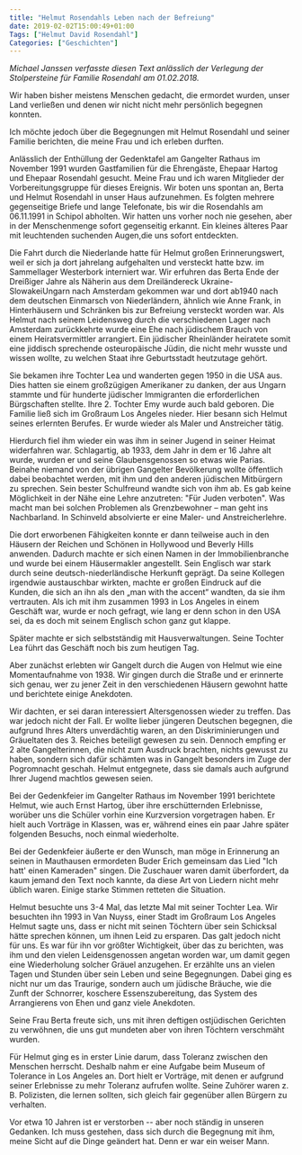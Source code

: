 ```yaml
---
title: "Helmut Rosendahls Leben nach der Befreiung"
date: 2019-02-02T15:00:49+01:00
Tags: ["Helmut David Rosendahl"]
Categories: ["Geschichten"]
---
```

_Michael Janssen verfasste diesen Text anlässlich der Verlegung der Stolpersteine für Familie Rosendahl am 01.02.2018._

Wir haben bisher meistens Menschen gedacht, die ermordet wurden, unser Land verließen und denen wir nicht nicht mehr persönlich begegnen konnten.

Ich möchte jedoch über die Begegnungen mit Helmut Rosendahl und seiner Familie berichten, die meine Frau und ich erleben durften.

Anlässlich der Enthüllung der Gedenktafel am Gangelter Rathaus im November 1991 wurden Gastfamilien für die Ehrengäste, Ehepaar Hartog und Ehepaar Rosendahl gesucht.
Meine Frau und ich waren Mitglieder der Vorbereitungsgruppe für dieses Ereignis.
Wir boten uns spontan an, Berta und Helmut Rosendahl in unser Haus aufzunehmen.
Es folgten mehrere gegenseitige Briefe und lange Telefonate, bis wir die Rosendahls am 06.11.1991 in Schipol abholten.
Wir hatten uns vorher noch nie gesehen, aber in der Menschenmenge sofort gegenseitig erkannt.
Ein kleines älteres Paar mit leuchtenden suchenden Augen,die uns sofort entdeckten.

Die Fahrt durch die Niederlande hatte für Helmut großen Erinnerungswert, weil er sich ja dort jahrelang aufgehalten und versteckt hatte bzw. im Sammellager Westerbork interniert war.
Wir erfuhren das Berta Ende der Dreißiger Jahre als Näherin aus dem Dreiländereck Ukraine-SlowakeiUngarn nach Amsterdam gekommen war und dort ab1940 nach dem deutschen Einmarsch von Niederländern, ähnlich wie Anne Frank, in Hinterhäusern und Schränken bis zur Befreiung versteckt worden war.
Als Helmut nach seinem Leidensweg durch die verschiedenen Lager nach Amsterdam zurückkehrte wurde eine Ehe nach jüdischem Brauch von einem Heiratsvermittler arrangiert.
Ein jüdischer Rheinländer heiratete somit eine jiddisch sprechende osteuropäische Jüdin, die nicht mehr wusste und wissen wollte, zu welchen Staat ihre Geburtsstadt heutzutage gehört.

Sie bekamen ihre Tochter Lea und wanderten gegen 1950 in die USA aus.
Dies hatten sie einem großzügigen Amerikaner zu danken, der aus Ungarn stammte und für hunderte jüdischer Immigranten die erforderlichen Bürgschaften stellte.
Ihre 2. Tochter Emy wurde auch bald geboren.
Die Familie ließ sich im Großraum Los Angeles nieder.
Hier besann sich Helmut seines erlernten Berufes.
Er wurde wieder als Maler und Anstreicher tätig.

Hierdurch fiel ihm wieder ein was ihm in seiner Jugend in seiner Heimat widerfahren war.
Schlagartig, ab 1933, dem Jahr in dem er 16 Jahre alt wurde, wurden er und seine Glaubensgenossen so etwas wie Parias.
Beinahe niemand von der übrigen Gangelter Bevölkerung wollte öffentlich dabei beobachtet werden, mit ihm und den anderen jüdischen Mitbürgern zu sprechen.
Sein bester Schulfreund wandte sich von ihm ab.
Es gab keine Möglichkeit in der Nähe eine Lehre anzutreten: "Für Juden verboten".
Was macht man bei solchen Problemen als Grenzbewohner – man geht ins Nachbarland.
In Schinveld absolvierte er eine Maler- und Anstreicherlehre.

Die dort erworbenen Fähigkeiten konnte er dann teilweise auch in den Häusern der Reichen und Schönen in Hollywood und Beverly Hills anwenden.
Dadurch machte er sich einen Namen in der Immobilienbranche und wurde bei einem Häusermakler angestellt.
Sein Englisch war stark durch seine deutsch-niederländische Herkunft geprägt.
Da seine Kollegen irgendwie austauschbar wirkten, machte er großen Eindruck auf die Kunden, die sich an ihn als den „man with the accent“ wandten, da sie ihm vertrauten.
Als ich mit ihm zusammen 1993 in Los Angeles in einem Geschäft war, wurde er noch gefragt, wie lang er denn schon in den USA sei, da es doch mit seinem Englisch schon ganz gut klappe.

Später machte er sich selbstständig mit Hausverwaltungen.
Seine Tochter Lea führt das Geschäft noch bis zum heutigen Tag.

Aber zunächst erlebten wir Gangelt durch die Augen von Helmut wie eine Momentaufnahme von 1938.
Wir gingen durch die Straße und er erinnerte sich genau, wer zu jener Zeit in den verschiedenen Häusern gewohnt hatte und berichtete einige Anekdoten.

Wir dachten, er sei daran interessiert Altersgenossen wieder zu treffen.
Das war jedoch nicht der Fall.
Er wollte lieber jüngeren Deutschen begegnen, die aufgrund Ihres Alters unverdächtig waren, an den Diskriminierungen und Gräueltaten des 3. Reiches beteiligt gewesen zu sein.
Dennoch empfing er 2 alte Gangelterinnen, die nicht zum Ausdruck brachten, nichts gewusst zu haben, sondern sich dafür schämten was in Gangelt besonders im Zuge der Pogromnacht geschah.
Helmut entgegnete, dass sie damals auch aufgrund Ihrer Jugend machtlos gewesen seien.

Bei der Gedenkfeier im Gangelter Rathaus im November 1991 berichtete Helmut, wie auch Ernst Hartog, über ihre erschütternden Erlebnisse, worüber uns die Schüler vorhin eine Kurzversion vorgetragen haben.
Er hielt auch Vorträge in Klassen, was er, während eines ein paar Jahre später folgenden Besuchs, noch einmal wiederholte.

Bei der Gedenkfeier äußerte er den Wunsch, man möge in Erinnerung an seinen in Mauthausen ermordeten Buder Erich gemeinsam das Lied "Ich hatt' einen Kameraden" singen.
Die Zuschauer waren damit überfordert, da kaum jemand den Text noch kannte, da diese Art von Liedern nicht mehr üblich waren.
Einige starke Stimmen retteten die Situation.

Helmut besuchte uns 3-4 Mal, das letzte Mal mit seiner Tochter Lea.
Wir besuchten ihn 1993 in Van Nuyss, einer Stadt im Großraum Los Angeles Helmut sagte uns, dass er nicht mit seinen Töchtern über sein Schicksal hätte sprechen können, um ihnen Leid zu ersparen.
Das galt jedoch nicht für uns.
Es war für ihn vor größter Wichtigkeit, über das zu berichten, was ihm und den vielen Leidensgenossen angetan worden war, um damit gegen eine Wiederholung solcher Gräuel anzugehen.
Er erzählte uns an vielen Tagen und Stunden über sein Leben und seine Begegnungen.
Dabei ging es nicht nur um das Traurige, sondern auch um jüdische Bräuche, wie die Zunft der Schnorrer, koschere Essenszubereitung, das System des Arrangierens von Ehen und ganz viele Anekdoten.

Seine Frau Berta freute sich, uns mit ihren deftigen ostjüdischen Gerichten zu verwöhnen, die uns gut mundeten aber von ihren Töchtern verschmäht wurden.

Für Helmut ging es in erster Linie darum, dass Toleranz zwischen den Menschen herrscht.
Deshalb nahm er eine Aufgabe beim Museum of Tolerance in Los Angeles an.
Dort hielt er Vorträge, mit denen er aufgrund seiner Erlebnisse zu mehr Toleranz aufrufen wollte.
Seine Zuhörer waren z. B. Polizisten, die lernen sollten, sich gleich fair gegenüber allen Bürgern zu verhalten.

Vor etwa 10 Jahren ist er verstorben -- aber noch ständig in unseren Gedanken.
Ich muss gestehen, dass sich durch die Begegnung mit ihm, meine Sicht auf die Dinge geändert hat.
Denn er war ein weiser Mann.